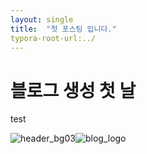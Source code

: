 ```yaml
---
layout: single
title:  "첫 포스팅 입니다."
typora-root-url:../
---
```


# 블로그 생성 첫 날



test

![header_bg03](F:\SunghoCha-github-blog\SunghoCha.github.io\images\2024-05-21-first\header_bg03-1717212866873-2.jpg)![blog_logo](F:\SunghoCha-github-blog\SunghoCha.github.io\images\2024-05-21-first\header_bg03.jpg)
